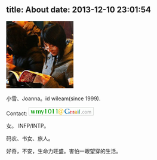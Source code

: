title: About
date: 2013-12-10 23:01:54
---

<img src="/uploads/avatar-reading.jpg" width="180px" height="180px" alt="">

小雪、Joanna。id wileam(since 1999).

Contact:
<img src="/uploads/email.gif" alt="">

女。
INFP/INTP。

码农、书女、旅人。

好奇，不安，生命力旺盛。害怕一眼望穿的生活。